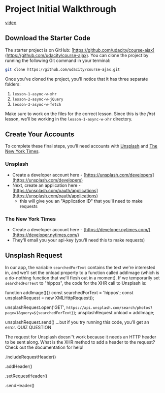 # Project Initial Walkthrough

[video](https://youtu.be/-LG9wKufSjg)

## Download the Starter Code

The starter project is on GitHub: [https://github.com/udacity/course-ajax](https://github.com/udacity/course-ajax). You can clone the project by running the following Git command in your terminal:

```bash
git clone https://github.com/udacity/course-ajax.git
```

Once you've cloned the project, you'll notice that it has three separate folders:

1. `lesson-1-async-w-xhr`
1. `lesson-2-async-w-jQuery`
1. `lesson-3-async-w-fetch`

Make sure to work on the files for the correct lesson. Since this is the *first* lesson, we'll be working in the `lesson-1-async-w-xhr` directory.

## Create Your Accounts

To complete these final steps, you'll need accounts with [Unsplash](https://unsplash.com) and [The New York Times](https://nytimes.com).

### Unsplash

- Create a developer account here - [https://unsplash.com/developers](https://unsplash.com/developers)
- Next, create an application here - [https://unsplash.com/oauth/applications](https://unsplash.com/oauth/applications)
  - this will give you an "Application ID" that you'll need to make requests

### The New York Times

- Create a developer account here - [https://developer.nytimes.com/](https://developer.nytimes.com/)
- They'll email you your api-key (you'll need this to make requests)

## Unsplash Request

In our app, the variable `searchedForText` contains the text we're interested in, and we'll set the onload property to a function called addImage (which is a do-nothing function that we'll flesh out in a moment). If we temporarily set `searchedForText` to "hippos", the code for the XHR call to Unsplash is:

function addImage(){}
const searchedForText = 'hippos';
const unsplashRequest = new XMLHttpRequest();

unsplashRequest.open('GET', `https://api.unsplash.com/search/photos?page=1&query=${searchedForText}`);
unsplashRequest.onload = addImage;

unsplashRequest.send()
...but if you try running this code, you'll get an error.
QUIZ QUESTION

The request for Unsplash doesn''t work because it needs an HTTP header to be sent along. What is the XHR method to add a header to the request? Check out the documentation for help!

.includeRequestHeader()

.addHeader()

.setRequestHeader()

.sendHeader()

